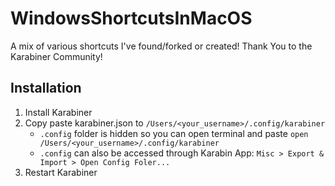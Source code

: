# WindowsShortcutsInMacOS
A mix of various shortcuts I've found/forked or created! Thank You to the Karabiner Community! 

## Installation
1. Install Karabiner
2. Copy paste karabiner.json to `/Users/<your_username>/.config/karabiner`
   - `.config` folder is hidden so you can open terminal and paste `open /Users/<your_username>/.config/karabiner`
   - `.config` can also be accessed through Karabin App: `Misc > Export & Import > Open Config Foler...`
3. Restart Karabiner
